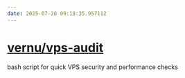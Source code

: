 ```yaml
---
date: 2025-07-20 09:18:35.957112
---
```


# [vernu/vps-audit](https://github.com/vernu/vps-audit)

bash script for quick VPS security and performance checks